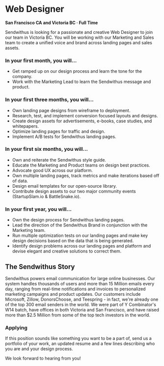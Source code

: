 Web Designer
===

__San Francisco CA and Victoria BC &middot; Full Time__

Sendwithus is looking for a passionate and creative Web Designer to join our team in Victoria BC. You will be working with our Marketing and Sales team to create a unified voice and brand across landing pages and sales assets. 
<!-- more -->

### In your first month, you will…
* Get ramped up on our design process and learn the tone for the company.
* Work with the Marketing Lead to learn the Sendwithus message and product.

### In your first three months, you will…
* Own landing page designs from wireframe to deployment.
* Research, test, and implement conversion focused layouts and designs.
* Create design assets for advertisements, e-books, case studies, and whitepapers.
* Optimize landing pages for traffic and design.
* Implement A/B tests for Sendwithus landing pages.

### In your first six months, you will…
* Own and reiterate the Sendwithus style guide.
* Educate the Marketing and Product teams on design best practices.
* Advocate good UX across our platform.
* Own multiple landing pages, track metrics and make iterations based off of data.
* Design email templates for our open-source library.
* Contribute design assets to our two major community events (StartupSlam.io & BattleSnake.io).

### In your first year, you will…
* Own the design process for Sendwithus landing pages.
* Lead the direction of the Sendwithus Brand in conjunction with the Marketing team. 
* Run multiple optimization tests on our landing pages and make key design decisions based on the data that is being generated.
* Identify design problems across our landing pages and platform and devise elegant and creative solutions to correct them.

## The Sendwithus Story
Sendwithus powers email communication for large online businesses. Our system handles thousands of users and more than 15 Million emails every day, ranging from real-time notifications and invoices to personalized marketing campaigns and product updates. Our customers include Microsoft, Zillow, DonorsChoose, and Teespring - in fact, we're already one of the top 300 email senders in the world. We were part of Y Combinator's W14 batch, have offices in both Victoria and San Francisco, and have raised more than $2.5 Million from some of the top tech investors in the world.

### Applying
If this position sounds like something you want to be a part of, send us a portfolio of your work, an updated resume and a few lines describing who you are and your design process.

We look forward to hearing from you!
